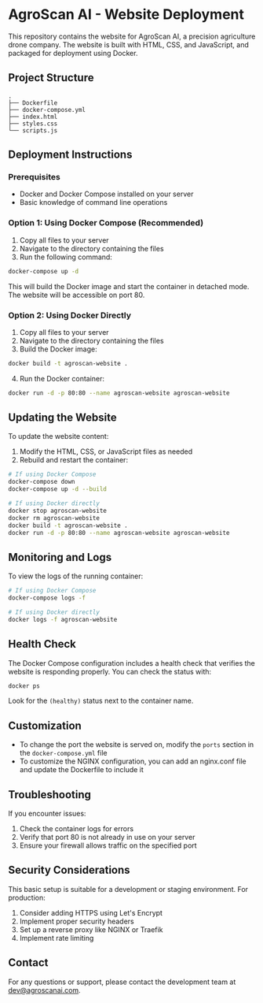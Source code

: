 # AgroScan AI - Website Deployment

This repository contains the website for AgroScan AI, a precision agriculture drone company. The website is built with HTML, CSS, and JavaScript, and packaged for deployment using Docker.

## Project Structure

```
.
├── Dockerfile
├── docker-compose.yml
├── index.html
├── styles.css
└── scripts.js
```

## Deployment Instructions

### Prerequisites

- Docker and Docker Compose installed on your server
- Basic knowledge of command line operations

### Option 1: Using Docker Compose (Recommended)

1. Copy all files to your server
2. Navigate to the directory containing the files
3. Run the following command:

```bash
docker-compose up -d
```

This will build the Docker image and start the container in detached mode. The website will be accessible on port 80.

### Option 2: Using Docker Directly

1. Copy all files to your server
2. Navigate to the directory containing the files
3. Build the Docker image:

```bash
docker build -t agroscan-website .
```

4. Run the Docker container:

```bash
docker run -d -p 80:80 --name agroscan-website agroscan-website
```

## Updating the Website

To update the website content:

1. Modify the HTML, CSS, or JavaScript files as needed
2. Rebuild and restart the container:

```bash
# If using Docker Compose
docker-compose down
docker-compose up -d --build

# If using Docker directly
docker stop agroscan-website
docker rm agroscan-website
docker build -t agroscan-website .
docker run -d -p 80:80 --name agroscan-website agroscan-website
```

## Monitoring and Logs

To view the logs of the running container:

```bash
# If using Docker Compose
docker-compose logs -f

# If using Docker directly
docker logs -f agroscan-website
```

## Health Check

The Docker Compose configuration includes a health check that verifies the website is responding properly. You can check the status with:

```bash
docker ps
```

Look for the `(healthy)` status next to the container name.

## Customization

- To change the port the website is served on, modify the `ports` section in the `docker-compose.yml` file
- To customize the NGINX configuration, you can add an nginx.conf file and update the Dockerfile to include it

## Troubleshooting

If you encounter issues:

1. Check the container logs for errors
2. Verify that port 80 is not already in use on your server
3. Ensure your firewall allows traffic on the specified port

## Security Considerations

This basic setup is suitable for a development or staging environment. For production:

1. Consider adding HTTPS using Let's Encrypt
2. Implement proper security headers
3. Set up a reverse proxy like NGINX or Traefik
4. Implement rate limiting

## Contact

For any questions or support, please contact the development team at dev@agroscanai.com.
